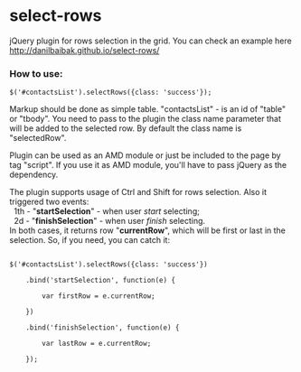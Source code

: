 select-rows
===========

jQuery plugin for rows selection in the grid. You can check an example here
http://danilbaibak.github.io/select-rows/

<h3>How to use:</h3>

<code>$('#contactsList').selectRows({class: 'success'});</code>

Markup should be done as simple table. "contactsList" - is an id of "table" or "tbody". You need to pass to the plugin the class name parameter that will be added to the selected row. By default the class name is "selectedRow".

Plugin can be used as an AMD module or just be included to the page by tag "script". If you use it as AMD module, you'll have to pass jQuery as the dependency.

The plugin supports usage of Ctrl and Shift for rows selection. Also it triggered two events:<br>
&nbsp;&nbsp;1th - "<b>startSelection</b>" - when user <i>start</i> selecting;<br>
&nbsp;&nbsp;2d - "<b>finishSelection</b>" - when user <i>finish</i> selecting.<br>
In both cases, it returns row "<b>currentRow</b>", which will be first or last in the selection. So, if you need, you can catch it:

<code>
$('#contactsList').selectRows({class: 'success'})<br>
&nbsp;&nbsp;&nbsp;&nbsp;.bind('startSelection', function(e) {<br/>
&nbsp;&nbsp;&nbsp;&nbsp;&nbsp;&nbsp;&nbsp;&nbsp;var firstRow = e.currentRow;<br>
&nbsp;&nbsp;&nbsp;&nbsp;})<br>
&nbsp;&nbsp;&nbsp;&nbsp;.bind('finishSelection', function(e) {<br/>
&nbsp;&nbsp;&nbsp;&nbsp;&nbsp;&nbsp;&nbsp;&nbsp;var lastRow = e.currentRow;<br>
&nbsp;&nbsp;&nbsp;&nbsp;});
</code>
